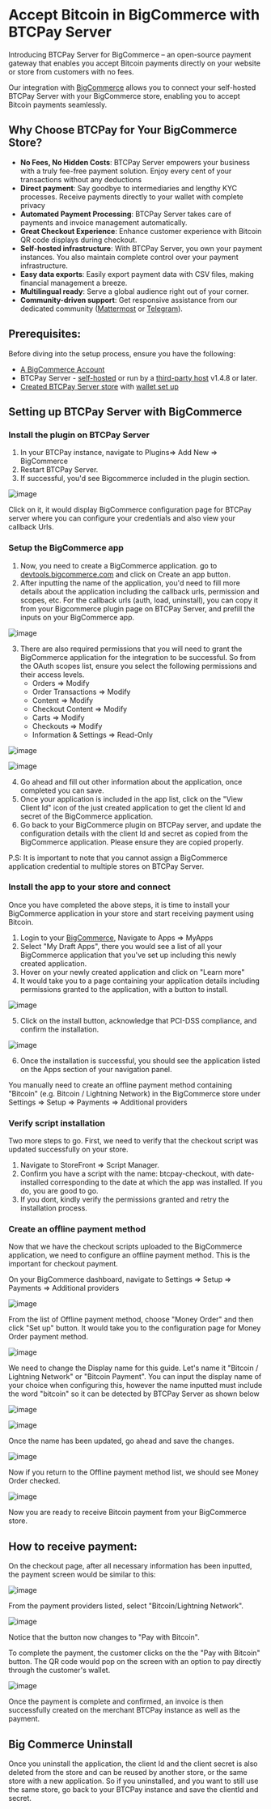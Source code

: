 # Accept Bitcoin in BigCommerce with BTCPay Server

Introducing BTCPay Server for BigCommerce – an open-source payment gateway that enables you accept Bitcoin payments directly on your website or store from customers with no fees.

Our integration with [BigCommerce](https://bigcommerce.com/) allows you to connect your self-hosted BTCPay Server with your BigCommerce store, enabling you to accept Bitcoin payments seamlessly.

## Why Choose BTCPay for Your BigCommerce Store?

- **No Fees, No Hidden Costs**: BTCPay Server empowers your business with a truly fee-free payment solution. Enjoy every cent of your transactions without any deductions
- **Direct payment**: Say goodbye to intermediaries and lengthy KYC processes. Receive payments directly to your wallet with complete privacy
- **Automated Payment Processing**: BTCPay Server takes care of payments and invoice management automatically.
- **Great Checkout Experience**: Enhance customer experience with Bitcoin QR code displays during checkout.
- **Self-hosted infrastructure**: With BTCPay Server, you own your payment instances. You also maintain complete control over your payment infrastructure.
- **Easy data exports**: Easily export payment data with CSV files, making financial management a breeze.
- **Multilingual ready**: Serve a global audience right out of your corner.
- **Community-driven support**: Get responsive assistance from our dedicated community ([Mattermost](http://chat.btcpayserver.org/) or [Telegram](https://t.me/btcpayserver)).

## Prerequisites:

Before diving into the setup process, ensure you have the following:

- [A BigCommerce Account](https://login.bigcommerce.com/)
- BTCPay Server - [self-hosted](https://docs.btcpayserver.org/Deployment/) or run by a [third-party host](https://docs.btcpayserver.org/Deployment/ThirdPartyHosting/) v1.4.8 or later.
- [Created BTCPay Server store](https://docs.btcpayserver.org/CreateStore/) with [wallet set up](https://docs.btcpayserver.org/WalletSetup/)
  
## Setting up BTCPay Server with BigCommerce

### Install the plugin on BTCPay Server

1. In your BTCPay instance, navigate to Plugins=> Add New => BigCommerce
2. Restart BTCPay Server.
3. If successful, you'd see Bigcommerce included in the plugin section.

![image](https://github.com/user-attachments/assets/fd08535d-8a6a-4d94-a55c-317b297858c1)

Click on it, it would display  BigCommerce configuration page for BTCPay server where you can configure your credentials and also view your callback Urls.


### Setup the BigCommerce app

1. Now, you need to create a BigCommerce application. go to [devtools.bigcommerce.com](https://devtools.bigcommerce.com) and click on Create an app button.
2. After inputting the name of the application, you'd need to fill more details about the application including the callback urls, permission and scopes, etc.
   For the callback urls (auth, load, uninstall), you can copy it from your Bigcommerce plugin page on BTCPay Server, and prefill the inputs on your BigCommerce app.

![image](https://github.com/user-attachments/assets/c359d350-54cd-465b-8b75-b4b55c23e5a0)

3. There are also required permissions that you will need to grant the BigCommerce application for the integration to be successful. So from the OAuth scopes list, ensure you select the
following permissions and their access levels.
   - Orders => Modify
   - Order Transactions => Modify
   - Content => Modify
   - Checkout Content => Modify
   - Carts => Modify
   - Checkouts => Modify
   - Information & Settings => Read-Only

![image](https://github.com/user-attachments/assets/a49d2d5e-8d28-4f8e-97d4-bfac64bd0b24)

![image](https://github.com/user-attachments/assets/9bbfc66d-e6c7-4ba9-8f47-16ed6eab29dd)

4. Go ahead and fill out other information about the application, once completed you can save.
5. Once your application is included in the app list, click on the "View Client Id" icon of the just created application to get the client Id and secret of the BigCommerce application.
6. Go back to your BigCommerce plugin on BTCPay server, and update the configuration details with the client Id and secret as copied from the BigCommerce application. Please ensure they are copied properly.

P.S: It is important to note that you cannot assign a BigCommerce application credential to multiple stores on BTCPay Server.


### Install the app to your store and connect

Once you have completed the above steps, it is time to install your BigCommerce application in your store and start receiving payment using Bitcoin.

1. Login to your [BigCommerce](https://docs.btcpayserver.org/WalletSetup/), Navigate to Apps => MyApps
2. Select "My Draft Apps", there you would see a list of all your BigCommerce application that you've set up including this newly created application.
3. Hover on your newly created application and click on "Learn more"
4. It would take you to a page containing your application details including permissions granted to the application, with a button to install.

![image](https://github.com/user-attachments/assets/a6b2ea8b-5d2b-44ee-a359-d471cc52a834)

5. Click on the install button, acknowledge that PCI-DSS compliance, and confirm the installation.

![image](https://github.com/user-attachments/assets/aa2dd84a-d54a-4f10-83e7-f7b9bc9c4e57)

6. Once the installation is successful, you should see the application listed on the Apps section of your navigation panel.

You manually need to create an offline payment method containing "Bitcoin" (e.g. Bitcoin / Lightning Network) in the BigCommerce store under Settings => Setup => Payments => Additional providers

### Verify script installation

Two more steps to go. First, we need to verify that the checkout script was updated successfully on your store.

1. Navigate to StoreFront => Script Manager.
2. Confirm you have a script with the name: btcpay-checkout, with date-installed corresponding to the date at which the app was installed. If you do, you are good to go.
3. If you dont, kindly verify the permissions granted and retry the installation process.


### Create an offline payment method

Now that we have the checkout scripts uploaded to the BigCommerce application, we need to configure an offline payment method. This is the important for checkout payment.

On your BigCommerce dashboard, navigate to Settings => Setup => Payments => Additional providers

![image](https://github.com/user-attachments/assets/24bf27d4-ab73-4f50-9b95-442a2556db75)

From the list of Offline payment method, choose "Money Order" and then click "Set up" button. It would take you to the configuration page for Money Order payment method.

![image](https://github.com/user-attachments/assets/057c6c32-8177-48bf-9754-0759d138c3ca)

We need to change the Display name for this guide. Let's name it "Bitcoin / Lightning Network" or "Bitcoin Payment". You can input the display name of your choice when configuring this, however the name inputted must include the word "bitcoin" so it can be detected by BTCPay Server as shown below

![image](https://github.com/user-attachments/assets/31f766b1-a489-49a2-a11b-7d4eada45269)

![image](https://github.com/user-attachments/assets/30b2e9a4-5785-4f17-929f-98c666ae81d1)

Once the name has been updated, go ahead and save the changes. 

![image](https://github.com/user-attachments/assets/28eacef7-4587-458f-b3d8-3d6ac4764cf3)

Now if you return to the Offline payment method list, we should see Money Order checked.

![image](https://github.com/user-attachments/assets/df0ddb1e-c487-466c-96de-ad2dc6818e96)

Now you are ready to receive Bitcoin payment from your BigCommerce store.


## How to receive payment:

On the checkout page, after all necessary information has been inputted, the payment screen would be similar to this:

![image](https://github.com/user-attachments/assets/afde799b-5c27-470c-b175-fb27233e6ff8)

From the payment providers listed, select "Bitcoin/Lightning Network". 

![image](https://github.com/user-attachments/assets/da589c8f-f3de-4c63-9776-36aae9be574d)

Notice that the button now changes to "Pay with Bitcoin".

To complete the payment, the customer clicks on the the "Pay with Bitcoin" button. The QR code would pop on the screen with an option to pay directly through the customer's wallet.

![image](https://github.com/user-attachments/assets/0f3073c3-e0e5-464e-b879-0bfe37384eaf)

Once the payment is complete and confirmed, an invoice is then successfully created on the merchant BTCPay instance as well as the payment. 


## Big Commerce Uninstall

Once you uninstall the application, the client Id and the client secret is also deleted from the store and can be reused by another store, or the same store with a new application.
So if you uninstalled, and you want to still use the same store, go back to your BTCPay instance and save the clientId and secret.
